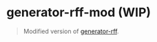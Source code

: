 # generator-rff-mod (WIP)

> Modified version of [generator-rff](https://github.com/rakuten-frontend/generator-rff).
